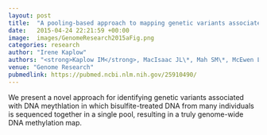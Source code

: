 ```yaml
---
layout: post
title:  "A pooling-based approach to mapping genetic variants associated with DNA methylation."
date:   2015-04-24 22:21:59 +00:00
image:  images/GenomeResearch2015aFig.png
categories: research
author: "Irene Kaplow"
authors: "<strong>Kaplow IM</strong>, MacIsaac JL\*, Mah SM\*, McEwen LM, Kobor MS, Fraser HB"
venue: "Genome Research"
pubmedlink: https://pubmed.ncbi.nlm.nih.gov/25910490/
---
```

We present a novel approach for identifying genetic variants associated with DNA meythlation in which bisulfite-treated DNA from many individuals is sequenced together in a single pool, resulting in a truly genome-wide DNA methylation map.
